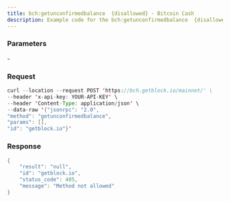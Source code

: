 ```yaml
---
title: bch:getunconfirmedbalance  {disallowed} - Bitcoin Cash
description: Example code for the bch:getunconfirmedbalance  {disallowed} json-rpc method. Сomplete guide on how to use bch:getunconfirmedbalance  {disallowed} json-rpc in GetBlock.io Web3 documentation.
---
```


### Parameters


\-

### Request

``` java
curl --location --request POST 'https://bch.getblock.io/mainnet/' \ 
--header 'x-api-key: YOUR-API-KEY' \ 
--header 'Content-Type: application/json' \ 
--data-raw '{"jsonrpc": "2.0",
"method": "getunconfirmedbalance",
"params": [],
"id": "getblock.io"}'
```

###  Response

``` java
{
    "result": "null",
    "id": "getblock.io",
    "status_code": 405,
    "message": "Method not allowed"
}
```

